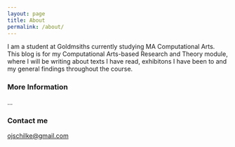 ```yaml
---
layout: page
title: About
permalink: /about/
---
```


I am a student at Goldmsiths currently studying MA Computational Arts. This blog is for my Computational Arts-based Research
and Theory module, where I will be writing about texts I have read, exhibitons I have been to and my general findings
throughout the course. 

### More Information

...

### Contact me

[ojschilke@gmail.com](mailto:ojschilke@gmail.com)

